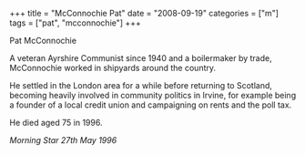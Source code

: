 +++
title = "McConnochie Pat"
date = "2008-09-19"
categories = ["m"]
tags = ["pat", "mcconnochie"]
+++

Pat McConnochie

A veteran Ayrshire Communist since 1940 and a boilermaker by trade, McConnochie worked in shipyards around the country.

He settled in the London area for a while before returning to Scotland, becoming heavily involved in community politics in Irvine, for example being a founder of a local credit union and campaigning on rents and the poll tax.

He died aged 75 in 1996.

_Morning Star 27th May 1996_
